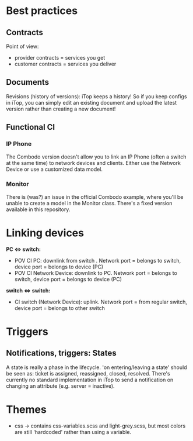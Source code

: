 
# Best practices


## Contracts

Point of view:
* provider contracts = services you get
* customer contracts = services you deliver



## Documents

Revisions (history of versions):
iTop keeps a history! So if you keep configs in iTop, you can simply edit an existing document and upload the latest version rather than creating a new document! 




## Functional CI

### IP Phone
The Combodo version doesn't allow you to link an IP Phone (often a switch at the same time) to network devices and clients. Either use the Network Device or use a customized data model.

### Monitor
There is (was?) an issue in the official Combodo example, where you'll be unable to create a model in the Monitor class. There's a fixed version available in this repository.
 

# Linking devices

**PC <=> switch:**
* POV CI PC: downlink from switch . Network port = belongs to switch, device port = belongs to device (PC)
* POV CI Network Device: downlink to PC. Network port = belongs to switch, device port = belongs to device (PC)

**switch <=> switch:**
* CI switch (Network Device): uplink. Network port = from regular switch, device port = belongs to other switch



# Triggers
## Notifications, triggers: States
A state is really a phase in the lifecycle. 'on entering/leaving a state' should be seen as: ticket is assigned, reassigned, closed, resolved. There's currently no standard implementation in iTop to send a notification on changing an attribute (e.g. server = inactive).


# Themes
* css -> contains css-variables.scss and light-grey.scss, but most colors are still 'hardcoded' rather than using a variable.  
